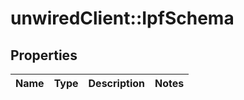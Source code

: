 # unwiredClient::IpfSchema

## Properties
Name | Type | Description | Notes
------------ | ------------- | ------------- | -------------


